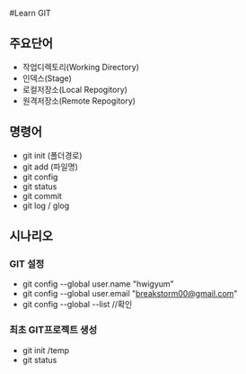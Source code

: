 #Learn GIT

## 주요단어
- 작업디렉토리(Working Directory)
- 인덱스(Stage)
- 로컬저장소(Local Repogitory)
- 원격저장소(Remote Repogitory)

## 명령어
- git init (폴더경로)
- git add (파일명)
- git config 
- git status
- git commit 
- git log / glog



## 시나리오
### GIT 설정
- git config --global user.name "hwigyum"
- git config --global user.email "breakstorm00@gmail.com"
- git config --global --list //확인

### 최초 GIT프로젝트 생성
- git init /temp
- git status